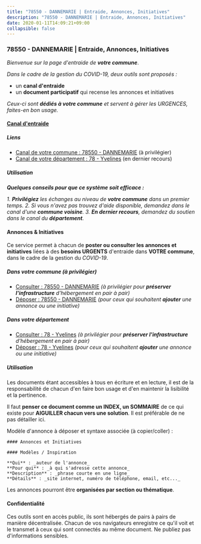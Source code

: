 ```yaml
---
title: "78550 - DANNEMARIE | Entraide, Annonces, Initiatives"
description: "78550 - DANNEMARIE | Entraide, Annonces, Initiatives"
date: 2020-01-11T14:09:21+09:00
collapsible: false
---
```


### 78550 - DANNEMARIE | Entraide, Annonces, Initiatives

_Bienvenue sur la page d'entraide de **votre commune**_.

_Dans le cadre de la gestion du COVID-19, deux outils sont proposés :_

- un **canal d'entraide**
- un **document participatif** qui recense les annonces et initiatives

_Ceux-ci sont **dédiés à votre commune** et servent à gérer les URGENCES, faites-en bon usage._

#### [Canal d'entraide](https://entraide.stopcoronavirus.tech/#/channel/78550_dannemarie)

##### Liens

- [Canal de votre commune : 78550 	- DANNEMARIE](https://entraide.stopcoronavirus.tech/#/channel/78550_dannemarie) (à privilégier)
- [Canal de votre département : 78 	- Yvelines](https://entraide.stopcoronavirus.tech/#/channel/78_yvelines) (en dernier recours)

##### Utilisation

_**Quelques conseils pour que ce système soit efficace :**_

_1. **Privilégiez** les échanges au niveau de **votre commune** dans un premier temps._
_2. Si vous n'avez pas trouvez d'aide disponible, demandez dans le canal d'une **commune voisine**._
_3. **En dernier recours**, demandez du soutien dans le canal du **département**._

#### Annonces & Initiatives


Ce service permet à chacun de **poster ou consulter les annonces et initiatives** liées à des **besoins
URGENTS** d'entraide dans **VOTRE commune**, dans le cadre de la gestion du _COVID-19_.

##### Dans votre commune (à privilégier)

- [Consulter : 78550 	- DANNEMARIE](https://docs.stopcoronavirus.tech/#/r/markdown/78550_dannemarie/4XTTM8o9BFuyo2BEd5KEjirLrD49itHUWBfUakuoPiJWhEsmA) _(à privilégier pour **préserver l'infrastructure** d'hébergement en pair à pair)_
- [Déposer : 78550 	- DANNEMARIE](https://docs.stopcoronavirus.tech/#/w/markdown/78550_dannemarie/4XTTM8o9BFuyo2BEd5KEjirLrD49itHUWBfUakuoPiJWhEsmA-K3TgUGwnTNpBxnawJFutH4Hz1nCJ9JP4u1mRZRuP1Ks58iQEeFD6PJ1uXKRNdiAHcHvLVexSgVTfXidCZYjCSdkyx4FPFVsUuQBMtpCiqUP33kokhtrHkBwQ9xrVoRC4eEaDZGdE) _(pour ceux qui souhaitent **ajouter** une annonce ou une initiative)_

##### Dans votre département

- [Consulter : 78 	- Yvelines](https://docs.stopcoronavirus.tech/#/r/markdown/78_yvelines/4XTTM6JTBkR8NkNb4WEo1AchzLuq6Cg73ydg7w9pErcQZA13p) _(à privilégier pour **préserver l'infrastructure** d'hébergement en pair à pair)_
- [Déposer : 78 	- Yvelines](https://docs.stopcoronavirus.tech/#/w/markdown/78_yvelines/4XTTM6JTBkR8NkNb4WEo1AchzLuq6Cg73ydg7w9pErcQZA13p-K3TgUBFRQCPZwoWqJkunXeSjdgbtU3xzUSsui8DBc3rCTw6mbo4gNvfQRdE99JD3AnVW7fzseq687LKfGWCfAPajih5ByiZ3SpFz1r449oWaDnM5BHKZTbYtf6pEhRvzWbcazhrS) _(pour ceux qui souhaitent **ajouter** une annonce ou une initiative)_


##### Utilisation

Les documents étant accessibles à tous en écriture et en lecture, il est de la
responsabilité de chacun d'en faire bon usage et d'en maintenir la lisibilité
et la pertinence.

Il faut **penser ce document comme un INDEX, un SOMMAIRE** de ce qui existe
pour **AIGUILLER chacun vers une solution**. Il est préférable de ne pas détailler ici.

Modèle d'annonce à déposer et syntaxe associée (à copier/coller) :

    #### Annonces et Initiatives

    #### Modèles / Inspiration

    **Qui** : _auteur de l'annonce_
    **Pour qui** : _à qui s'adresse cette annonce_
    **Description** : _phrase courte en une ligne_
    **Détails** : _site internet, numéro de téléphone, email, etc..._


Les annonces pourront être **organisées par section ou thématique**.

#### Confidentialité

Ces outils sont en accès public, ils sont hébergés de pairs à pairs de manière décentralisée.
Chacun de vos navigateurs enregistre ce qu'il voit et le transmet à ceux qui sont connectés au même document.
Ne publiez pas d'informations sensibles.
